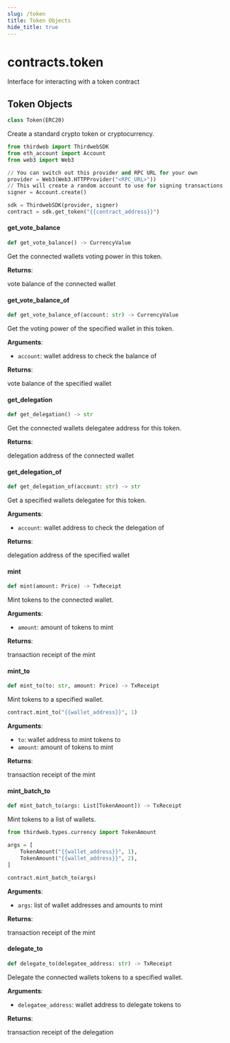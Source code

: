 ```yaml
---
slug: /token
title: Token Objects
hide_title: true
---
```

<a id="contracts.token"></a>

# contracts.token

Interface for interacting with a token contract

<a id="contracts.token.Token"></a>

## Token Objects

```python
class Token(ERC20)
```

Create a standard crypto token or cryptocurrency.

```python
from thirdweb import ThirdwebSDK
from eth_account import Account
from web3 import Web3

// You can switch out this provider and RPC URL for your own
provider = Web3(Web3.HTTPProvider("<RPC_URL>"))
// This will create a random account to use for signing transactions
signer = Account.create()

sdk = ThirdwebSDK(provider, signer)
contract = sdk.get_token("{{contract_address}}")
```

<a id="contracts.token.Token.get_vote_balance"></a>

#### get\_vote\_balance

```python
def get_vote_balance() -> CurrencyValue
```

Get the connected wallets voting power in this token.

**Returns**:

vote balance of the connected wallet

<a id="contracts.token.Token.get_vote_balance_of"></a>

#### get\_vote\_balance\_of

```python
def get_vote_balance_of(account: str) -> CurrencyValue
```

Get the voting power of the specified wallet in this token.

**Arguments**:

- `account`: wallet address to check the balance of

**Returns**:

vote balance of the specified wallet

<a id="contracts.token.Token.get_delegation"></a>

#### get\_delegation

```python
def get_delegation() -> str
```

Get the connected wallets delegatee address for this token.

**Returns**:

delegation address of the connected wallet

<a id="contracts.token.Token.get_delegation_of"></a>

#### get\_delegation\_of

```python
def get_delegation_of(account: str) -> str
```

Get a specified wallets delegatee for this token.

**Arguments**:

- `account`: wallet address to check the delegation of

**Returns**:

delegation address of the specified wallet

<a id="contracts.token.Token.mint"></a>

#### mint

```python
def mint(amount: Price) -> TxReceipt
```

Mint tokens to the connected wallet.

**Arguments**:

- `amount`: amount of tokens to mint

**Returns**:

transaction receipt of the mint

<a id="contracts.token.Token.mint_to"></a>

#### mint\_to

```python
def mint_to(to: str, amount: Price) -> TxReceipt
```

Mint tokens to a specified wallet.

```python
contract.mint_to("{{wallet_address}}", 1)
```

**Arguments**:

- `to`: wallet address to mint tokens to
- `amount`: amount of tokens to mint

**Returns**:

transaction receipt of the mint

<a id="contracts.token.Token.mint_batch_to"></a>

#### mint\_batch\_to

```python
def mint_batch_to(args: List[TokenAmount]) -> TxReceipt
```

Mint tokens to a list of wallets.

```python
from thirdweb.types.currency import TokenAmount

args = [
    TokenAmount("{{wallet_address}}", 1),
    TokenAmount("{{wallet_address}}", 2),
]

contract.mint_batch_to(args)
```

**Arguments**:

- `args`: list of wallet addresses and amounts to mint

**Returns**:

transaction receipt of the mint

<a id="contracts.token.Token.delegate_to"></a>

#### delegate\_to

```python
def delegate_to(delegatee_address: str) -> TxReceipt
```

Delegate the connected wallets tokens to a specified wallet.

**Arguments**:

- `delegatee_address`: wallet address to delegate tokens to

**Returns**:

transaction receipt of the delegation
